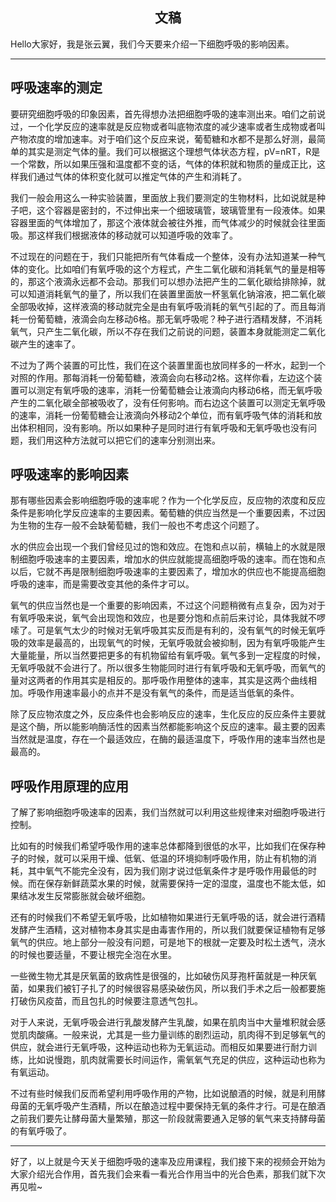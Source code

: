 <h2 align = "center">文稿</h2>

Hello大家好，我是张云翼，我们今天要来介绍一下细胞呼吸的影响因素。

---

## 呼吸速率的测定

要研究细胞呼吸的印象因素，首先得想办法把细胞呼吸的速率测出来。咱们之前说过，一个化学反应的速率就是反应物或者叫底物浓度的减少速率或者生成物或者叫产物浓度的增加速率。对于咱们这个反应来说，葡萄糖和水都不是那么好测，最简单的其实是测定气体的量。我们可以根据这个理想气体状态方程，pV=nRT，R是一个常数，所以如果压强和温度都不变的话，气体的体积就和物质的量成正比，这样我们通过气体的体积变化就可以推定气体的产生和消耗了。

我们一般会用这么一种实验装置，里面放上我们要测定的生物材料，比如说就是种子吧，这个容器是密封的，不过伸出来一个细玻璃管，玻璃管里有一段液体。如果容器里面的气体增加了，那这个液体就会被往外推，而气体减少的时候就会往里面吸。那这样我们根据液体的移动就可以知道呼吸的效率了。

不过现在的问题在于，我们只能把所有气体看成一个整体，没有办法知道某一种气体的变化。比如咱们有氧呼吸的这个方程式，产生二氧化碳和消耗氧气的量是相等的，那这个液滴永远都不会动。那我们可以想办法把产生的二氧化碳给排除掉，就可以知道消耗氧气的量了，所以我们在装置里面放一杯氢氧化钠溶液，把二氧化碳全部吸收掉，这样液滴的移动就完全是由有氧呼吸消耗的氧气引起的了。而且每消耗一份葡萄糖，液滴会向左移动6格。那无氧呼吸呢？种子进行酒精发酵，不消耗氧气，只产生二氧化碳，所以不存在我们之前说的问题，装置本身就能测定二氧化碳产生的速率了。

不过为了两个装置的可比性，我们在这个装置里面也放同样多的一杯水，起到一个对照的作用。那每消耗一份葡萄糖，液滴会向右移动2格。这样你看，左边这个装置可以测定有氧呼吸的速率，消耗一份葡萄糖会让液滴向内移动6格，而无氧呼吸产生的二氧化碳全部被吸收了，没有任何影响。而右边这个装置可以测定无氧呼吸的速率，消耗一份葡萄糖会让液滴向外移动2个单位，而有氧呼吸气体的消耗和放出体积相同，没有影响。所以如果种子是同时进行有氧呼吸和无氧呼吸也没有问题，我们用这种方法就可以把它们的速率分别测出来。

## 呼吸速率的影响因素

那有哪些因素会影响细胞呼吸的速率呢？作为一个化学反应，反应物的浓度和反应条件是影响化学反应速率的主要因素。葡萄糖的供应当然是一个重要因素，不过因为生物的生存一般不会缺葡萄糖，我们一般也不考虑这个问题了。

水的供应会出现一个我们曾经见过的饱和效应。在饱和点以前，横轴上的水就是限制细胞呼吸速率的主要因素，增加水的供应就能提高细胞呼吸的速率。而在饱和点以后，它就不再是限制细胞呼吸速率的主要因素了，增加水的供应也不能提高细胞呼吸的速率，而是需要改变其他的条件才可以。

氧气的供应当然也是一个重要的影响因素，不过这个问题稍微有点复杂，因为对于有氧呼吸来说，氧气会出现饱和效应，也是要分饱和点前后来讨论，具体我就不啰嗦了。可是氧气太少的时候对无氧呼吸其实反而是有利的，没有氧气的时候无氧呼吸的效率是最高的，出现氧气的时候，无氧呼吸就会被抑制，因为有氧呼吸能产生大量能量，所以当然要把更多的有机物留给有氧呼吸。氧气多到一定程度的时候，无氧呼吸就不会进行了。所以很多生物能同时进行有氧呼吸和无氧呼吸，而氧气的量对这两者的作用其实是相反的。那呼吸作用整体的速率，其实是这两个曲线相加。呼吸作用速率最小的点并不是没有氧气的条件，而是适当低氧的条件。

除了反应物浓度之外，反应条件也会影响反应的速率，生化反应的反应条件主要就是这个酶，所以能影响酶活性的因素当然都能影响这个反应的速率。最主要的因素当然就是温度，存在一个最适效应，在酶的最适温度下，呼吸作用的速率当然也是最高的。

## 呼吸作用原理的应用

了解了影响细胞呼吸速率的因素，我们当然就可以利用这些规律来对细胞呼吸进行控制。

比如有的时候我们希望呼吸作用的速率总体都降到很低的水平，比如我们在保存种子的时候，就可以采用干燥、低氧、低温的环境抑制呼吸作用，防止有机物的消耗，其中氧气不能完全没有，因为我们刚才说过低氧条件才是呼吸作用最低的时候。而在保存新鲜蔬菜水果的时候，就需要保持一定的湿度，温度也不能太低，如果结冰发生反常膨胀就会破坏细胞。

还有的时候我们不希望无氧呼吸，比如植物如果进行无氧呼吸的话，就会进行酒精发酵产生酒精，这对植物本身其实是由毒害作用的，所以我们就要保证植物有足够氧气的供应。地上部分一般没有问题，可是地下的根就一定要及时松土透气，浇水的时候也要适量，不要让根完全泡在水里。

一些微生物尤其是厌氧菌的致病性是很强的，比如破伤风芽孢杆菌就是一种厌氧菌，如果我们被钉子扎了的时候很容易感染破伤风，所以我们手术之后一般都要施打破伤风疫苗，而且包扎的时候要注意透气包扎。

对于人来说，无氧呼吸会进行乳酸发酵产生乳酸，如果在肌肉当中大量堆积就会感觉肌肉酸痛。一般来说，尤其是一些力量训练的剧烈运动，肌肉得不到足够氧气的供应，就会进行无氧呼吸，这种运动也称为无氧运动。而相反如果要进行耐力训练，比如说慢跑，肌肉就需要长时间运作，需氧氧气充足的供应，这种运动也称为有氧运动。

不过有些时候我们反而希望利用呼吸作用的产物，比如说酿酒的时候，就是利用酵母菌的无氧呼吸产生酒精，所以在酿造过程中要保持无氧的条件才行。可是在酿酒之前我们要先让酵母菌大量繁殖，那这一阶段就需要通入足够的氧气来支持酵母菌的有氧呼吸了。

---

好了，以上就是今天关于细胞呼吸的速率及应用课程，我们接下来的视频会开始为大家介绍光合作用，首先我们会来看一看光合作用当中的光合色素，那我们就下次再见啦~